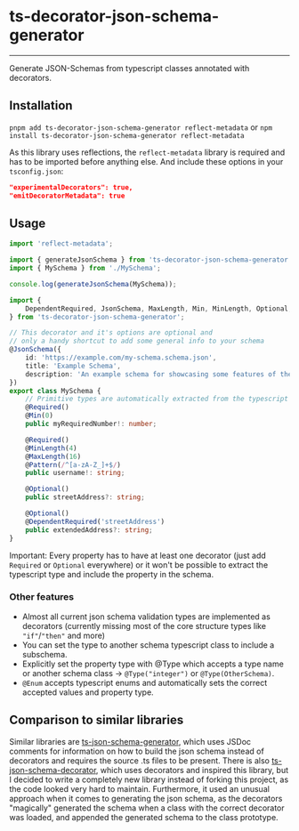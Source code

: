 # ts-decorator-json-schema-generator

---

Generate JSON-Schemas from typescript classes annotated with decorators.

## Installation

`pnpm add ts-decorator-json-schema-generator reflect-metadata`
or
`npm install ts-decorator-json-schema-generator reflect-metadata`

As this library uses reflections, the `reflect-metadata` library is required and has to be imported before anything
else. And include these options in your `tsconfig.json`:

```json
"experimentalDecorators": true,
"emitDecoratorMetadata": true
```

## Usage

```typescript
import 'reflect-metadata';

import { generateJsonSchema } from 'ts-decorator-json-schema-generator';
import { MySchema } from './MySchema';

console.log(generateJsonSchema(MySchema));
```

```typescript
import {
    DependentRequired, JsonSchema, MaxLength, Min, MinLength, Optional, Pattern, Required
} from 'ts-decorator-json-schema-generator';

// This decorator and it's options are optional and
// only a handy shortcut to add some general info to your schema
@JsonSchema({
    id: 'https://example.com/my-schema.schema.json',
    title: 'Example Schema',
    description: 'An example schema for showcasing some features of the ts-decorator-json-schema-generator library'
})
export class MySchema {
    // Primitive types are automatically extracted from the typescript type
    @Required()
    @Min(0)
    public myRequiredNumber!: number;

    @Required()
    @MinLength(4)
    @MaxLength(16)
    @Pattern(/^[a-zA-Z_]+$/)
    public username!: string;

    @Optional()
    public streetAddress?: string;

    @Optional()
    @DependentRequired('streetAddress')
    public extendedAddress?: string;
}
```

Important: Every property has to have at least one decorator (just add `Required` or `Optional` everywhere) or it won't
be possible to extract the typescript type and include the property in the schema.

### Other features

- Almost all current json schema validation types are implemented as decorators (currently missing most of the core
  structure types like `"if"`/`"then"` and more)
- You can set the type to another schema typescript class to include a subschema.
- Explicitly set the property type with @Type which accepts a type name or another schema class -> `@Type("integer")`
  or `@Type(OtherSchema)`.
- `@Enum` accepts typescript enums and automatically sets the correct accepted values and property type.

## Comparison to similar libraries

Similar libraries are [ts-json-schema-generator](https://github.com/vega/ts-json-schema-generator), which uses JSDoc
comments for information on how to build the json schema instead of decorators and requires the source .ts files to be
present. There is also [ts-json-schema-decorator](https://github.com/eddow/ts-json-schema-decorator), which uses
decorators and inspired this library, but I decided to write a completely new library instead of forking this project,
as the code looked very hard to maintain. Furthermore, it used an unusual approach when it comes to generating the json
schema, as the decorators "magically" generated the schema when a class with the correct decorator was loaded, and
appended the generated schema to the class prototype.